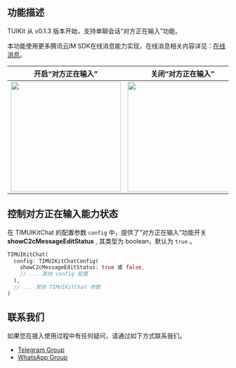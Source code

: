 ## 功能描述
TUIKit 从 v0.1.3 版本开始，支持单聊会话“对方正在输入”功能。

本功能使用更多腾讯云IM SDK在线消息能力实现，在线消息相关内容详见：[在线消息](https://cloud.tencent.com/document/product/269/75341)。

| 开启“对方正在输入” | 关闭“对方正在输入” |
|---------|---------|
| <img style="width:250px" src="https://qcloudimg.tencent-cloud.cn/raw/0280b25ab42e0fff206ecdc19edca344.jpg"  /> | <img style="width:250px" src="https://qcloudimg.tencent-cloud.cn/raw/d51e2f6820c0146e1685ddd4173aefec.jpg" /> |

## 控制对方正在输入能力状态

在 TIMUIKitChat 的配置参数 `config` 中，提供了“对方正在输入”功能开关 **showC2cMessageEditStatus** , 其类型为 boolean，默认为 `true` 。

```dart
TIMUIKitChat(
  config: TIMUIKitChatConfig(
    showC2cMessageEditStatus: true 或 false,
    // ... 其他 config 配置
  ),
  // ... 其他 TIMUIKitChat 参数
)
```


## 联系我们[](id:contact)

如果您在接入使用过程中有任何疑问，请通过如下方式联系我们。

- [Telegram Group](https://t.me/+1doS9AUBmndhNGNl)
- [WhatsApp Group](https://chat.whatsapp.com/Gfbxk7rQBqc8Rz4pzzP27A)
